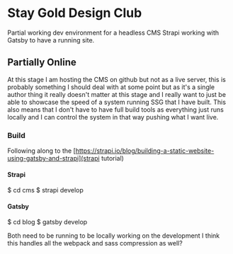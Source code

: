 # Stay Gold Design Club

Partial working dev environment for a headless CMS Strapi working with Gatsby to have a running site.

## Partially Online

At this stage I am hosting the CMS on github but not as a live server, this is probably something I should deal with at some point but as it's a single author thing it really doesn't matter at this stage and I really want to just be able to showcase the speed of a system running SSG that I have built.
This also means that I don't have to have full build tools as everything just runs locally and I can control the system in that way pushing what I want live.

### Build

Following along to the [https://strapi.io/blog/building-a-static-website-using-gatsby-and-strapi](strapi tutorial)

#### Strapi
$ cd cms
$ strapi develop

#### Gatsby
$ cd blog
$ gatsby develop

Both need to be running to be locally working on the development
I think this handles all the webpack and sass compression as well?